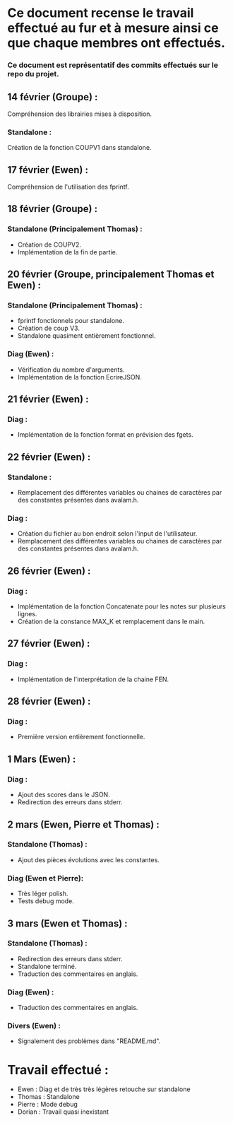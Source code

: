 # Ce document recense le travail effectué au fur et à mesure ainsi ce que chaque membres ont effectués.
### Ce document est représentatif des commits effectués sur le repo du projet.

## 14 février (Groupe) : 
Compréhension des librairies mises à disposition.
### Standalone :
Création de la fonction COUPV1 dans standalone.

## 17 février (Ewen) : 
Compréhension de l'utilisation des fprintf.

## 18 février (Groupe) :
### Standalone (Principalement Thomas) :
- Création de COUPV2.
- Implémentation de la fin de partie.

## 20 février (Groupe, principalement Thomas et Ewen) : 
### Standalone (Principalement Thomas) :
- fprintf fonctionnels pour standalone. 
- Création de coup V3.
- Standalone quasiment entièrement fonctionnel.

### Diag (Ewen) :
- Vérification du nombre d'arguments.
- Implémentation de la fonction EcrireJSON.

## 21 février (Ewen) :
### Diag :
- Implémentation de la fonction format en prévision des fgets.

## 22 février (Ewen) :
### Standalone :
- Remplacement des différentes variables ou chaines de caractères par des constantes présentes dans avalam.h.

### Diag :
- Création du fichier au bon endroit selon l'input de l'utilisateur.
- Remplacement des différentes variables ou chaines de caractères par des constantes présentes dans avalam.h.

## 26 février (Ewen) :
### Diag :
- Implémentation de la fonction Concatenate pour les notes sur plusieurs lignes.
- Création de la constance MAX_K et remplacement dans le main.

## 27 février (Ewen) :
### Diag :
-  Implémentation de l'interprétation de la chaine FEN.

## 28 février (Ewen) :
### Diag :
- Première version entièrement fonctionnelle.

## 1 Mars (Ewen) :
### Diag :
- Ajout des scores dans le JSON.
- Redirection des erreurs dans stderr.

## 2 mars (Ewen, Pierre et Thomas) :
### Standalone (Thomas) :
- Ajout des pièces évolutions avec les constantes.

### Diag (Ewen et Pierre):
- Très léger polish.
- Tests debug mode.

## 3 mars (Ewen et Thomas) :
### Standalone (Thomas) :
- Redirection des erreurs dans stderr.
- Standalone terminé.
- Traduction des commentaires en anglais.

### Diag (Ewen) :
- Traduction des commentaires en anglais.

### Divers (Ewen) :
- Signalement des problèmes dans "README.md".


# Travail effectué :
- Ewen : Diag et de très très légères retouche sur standalone
- Thomas : Standalone
- Pierre : Mode debug
- Dorian : Travail quasi inexistant
